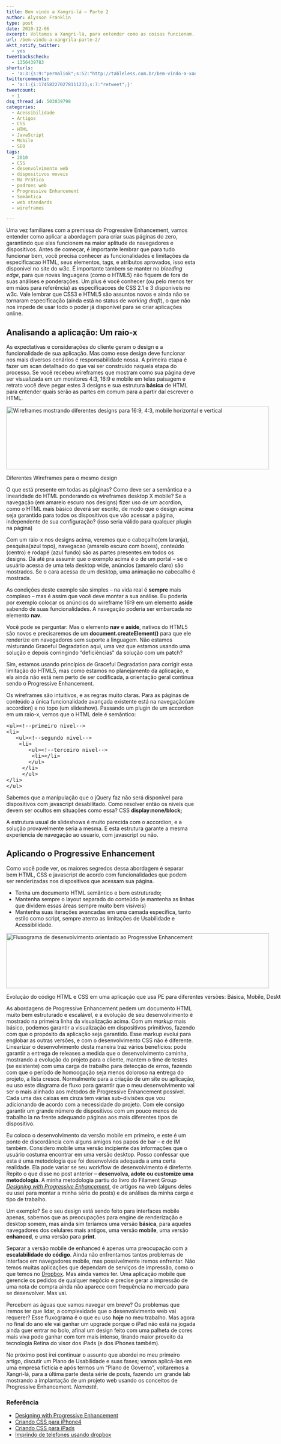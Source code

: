 ```yaml
---
title: Bem vindo a Xangri-lá – Parte 2
author: Alysson Franklin
type: post
date: 2010-12-06
excerpt: Voltamos a Xangri-lá, para entender como as coisas funcionam. Veja como aplicar o Progressive Enhancement criando e customizando metodologias de trabalho. As expectativas e considerações do cliente geram o design e a funcionalidade de sua aplicação.
url: /bem-vindo-a-xangrila-parte-2/
aktt_notify_twitter:
  - yes
tweetbackscheck:
  - 1356439783
shorturls:
  - 'a:3:{s:9:"permalink";s:52:"http://tableless.com.br/bem-vindo-a-xangrila-parte-2";s:7:"tinyurl";s:26:"http://tinyurl.com/4y3ewwn";s:4:"isgd";s:19:"http://is.gd/N6dAKg";}'
twittercomments:
  - 'a:1:{i:174582270278111233;s:7:"retweet";}'
tweetcount:
  - 1
dsq_thread_id: 503039798
categories:
  - Acessibilidade
  - Artigos
  - CSS
  - HTML
  - JavaScript
  - Mobile
  - SEO
tags:
  - 2010
  - CSS
  - desenvolvimento web
  - dispositivos moveis
  - Na Prática
  - padroes web
  - Progressive Enhancement
  - Semântica
  - web standards
  - wireframes

---
```

Uma vez familiares com a premissa do Progressive Enhancement, vamos entender como aplicar a abordagem para criar suas páginas do zero, garantindo que elas funcionem na maior aplitude de navegadores e dispositivos. Antes de começar, é importante lembrar que para tudo funcionar bem, você precisa conhecer as funcionalidades e limitações da especificacao HTML, seus elementos, tags, e atributos aprovados, isso esta disponivel no site do w3c. É importante tambem se manter no _bleeding edge_, para que novas linguagens (como o HTML5) não fiquem de fora de suas análises e ponderações. Um plus é você conhecer (ou pelo menos ter em mãos para referência) as especificacoes de CSS 2.1 e 3 disponiveis no w3c. Vale lembrar que CSS3 e HTML5 são assuntos novos e ainda não se tornaram especificação (ainda está no status de _working draft_), o que não nos impede de usar todo o poder já disponível para se criar aplicações online.

## Analisando a aplicação: Um raio-x

As expectativas e considerações do cliente geram o design e a funcionalidade de sua aplicação. Mas como esse design deve funcionar nos mais diversos cenários é responsabilidade nossa. A primeira etapa é fazer um scan detalhado do que vai ser construido naquela etapa do processo. Se você recebeu wireframes que mostram como sua página deve ser visualizada em um monitores 4:3, 16:9 e mobile em telas paisagem e retrato você deve pegar estes 3 designs e sua estrutura **básica** de HTML para entender quais serão as partes em comum para a partir daí escrever o HTML.

<div id="attachment_2381" style="width: 710px" class="wp-caption aligncenter">
  <a href="http://tableless.com.br/uploads/2010/12/layouts.png"><img src="http://tableless.com.br/uploads/2010/12/layouts.png" alt="Wireframes mostrando diferentes designs para 16:9, 4:3, mobile horizontal e vertical" width="700" height="167" class="size-full wp-image-2381" srcset="uploads/2010/12/layouts.png 700w, uploads/2010/12/layouts-300x71.png 300w" sizes="(max-width: 700px) 100vw, 700px" /></a>
  
  <p class="wp-caption-text">
    Diferentes Wireframes para o mesmo design
  </p>
</div>

O que está presente em todas as páginas? Como deve ser a semântica e a linearidade do HTML ponderando os wireframes desktop X mobile? Se a navegação (em amarelo escuro nos designs) fizer uso de um acordion, como o HTML mais básico deverá ser escrito, de modo que o design acima seja garantido para todos os dispositivos que vão acessar a página, independente de sua configuração? (isso seria válido para qualquer plugin na página)

Com um raio-x nos designs acima, veremos que o cabeçalho(em laranja), pesquisa(azul topo), navegacao (amarelo escuro com boxes), conteúdo (centro) e rodapé (azul fundo) são as partes presentes em todos os designs. Dá até pra assumir que o exemplo acima é o de um portal – se o usuário acessa de uma tela desktop wide, anúncios (amarelo claro) são mostrados. Se o cara acessa de um desktop, uma animação no cabecalho é mostrada. 

As condições deste exemplo são simples – na vida real é **sempre** mais complexo – mas é assim que você deve montar a sua análise. Eu poderia por exemplo colocar os anúncios do wireframe 16:9 em um elemento **aside** sabendo de suas funcionalidades. A navegação poderia ser embarcada no elemento **nav**. 

Você pode se perguntar: Mas o elemento ****nav**** e **aside**, nativos do HTML5 são novos e precisaremos de um **document.createElement()** para que ele renderize em navegadores sem suporte a linguagem. Não estamos misturando Graceful Degradation aqui, uma vez que estamos usando uma solução e depois corringindo “deficiências” da solução com um patch?

Sim, estamos usando princípios de Graceful Degradation para corrigir essa limitação do HTML5, mas como estamos no planejamento da aplicação, e ela ainda não está nem perto de ser codificada, a orientação geral continua sendo o Progressive Enhancement.

Os wireframes são intuitivos, e as regras muito claras. Para as páginas de conteúdo a única funcionalidade avançada existente está na navegação(um accordion) e no topo (um slideshow). Passando um plugin de um accordion em um raio-x, vemos que o HTML dele é semântico:

<pre class="lang-html">&lt;ul&gt;&lt;!--primeiro nivel--&gt;
&lt;li&gt;
   &lt;ul&gt;&lt;!--segundo nivel--&gt;
	&lt;li&gt;
	   &lt;ul&gt;&lt;!--terceiro nivel--&gt;
		&lt;li&gt;&lt;/li&gt;
	   &lt;/ul&gt;
	 &lt;/li&gt;
     &lt;/ul&gt;
&lt;/li&gt;
&lt;/ul&gt;
</pre>

Sabemos que a manipulação que o jQuery faz não será disponível para dispositivos com javascript desabilitado. Como resolver então os níveis que devem ser ocultos em situações como essa? CSS **display:none/block;**

A estrutura usual de slideshows é muito parecida com o accordion, e a solução provavelmente seria a mesma. E esta estrutura garante a mesma experiencia de navegação ao usuario, com javascript ou não.

## Aplicando o Progressive Enhancement

Como você pode ver, os maiores segredos dessa abordagem é separar bem HTML, CSS e javascript de acordo com funcionalidades que podem ser renderizadas nos dispositivos que acessam sua página.

  * Tenha um documento HTML semântico e bem estruturado;
  * Mantenha sempre o layout separado do conteúdo (e mantenha as linhas que dividem essas áreas sempre muito bem visíveis)
  * Mantenha suas iterações avancadas em uma camada específica, tanto estilo como script, sempre atento as limitações de Usabilidade e Acessibilidade.

<div id="attachment_2380" style="width: 986px" class="wp-caption aligncenter">
  <a href="http://tableless.com.br/uploads/2010/12/fluxo_dev.png"><img src="http://tableless.com.br/uploads/2010/12/fluxo_dev.png" alt="Fluxograma de desenvolvimento orientado ao Progressive Enhancement" width="700" height="146" class="size-full wp-image-2380" srcset="uploads/2010/12/fluxo_dev.png 976w, uploads/2010/12/fluxo_dev-300x62.png 300w, uploads/2010/12/fluxo_dev-940x198.png 940w" sizes="(max-width: 700px) 100vw, 700px" /></a>
  
  <p class="wp-caption-text">
    Evolução do código HTML e CSS em uma aplicação que usa PE para diferentes versões: Básica, Mobile, Desktop e Enhanced
  </p>
</div>

As abordagens de Progressive Enhancement pedem um documento HTML muito bem estruturado e escalável, e a evolução de seu desenvolvimento é mostrado na primeira linha da visualização acima. Com um _markup_ mais básico, podemos garantir a visualização em dispositivos primitivos, fazendo com que o propósito da aplicação seja garantido. Esse markup evolui para englobar as outras versões, e com o desenvolvimento CSS não é diferente. Linearizar o desenvolvimento desta maneira traz vários benefícios: pode garantir a entrega de releases a medida que o desenvolvimento caminha, mostrando a evolução do projeto para o cliente, mantem o time de testes (se existente) com uma carga de trabalho para detecção de erros, fazendo com que o período de homoogação seja menos doloroso na entrega do projeto, a lista cresce. Normalmente para a criação de um site ou aplicação, eu uso este diagrama de fluxo para garantir que o meu desenvolvimento vai ser o mais alinhado aos métodos de Progressive Enhancement possível. Cada uma das caixas em cinza tem várias sub-divisões que vou adicionando de acordo com a necessidade do projeto. Com ele consigo garantir um grande número de dispositivos com um pouco menos de trabalho la na frente adequando páginas aos mais diferentes tipos de dispositivo.

Eu coloco o desenvolvimento da versão mobile em primeiro, e este é um ponto de discordância com alguns amigos nos papos de bar – e de IM também. Considero mobile uma versão incipiente das informações que o usuário costuma encontrar em uma versão desktop. Posso confessar que esta é uma metodologia que foi desenvolvida adequada a uma certa realidade. Ela pode variar se seu workflow de desenvolvimento é direfente. Repito o que disse no post anterior – **desenvolva, adote ou customize uma metodologia**. A minha metodologia partiu do livro do Filament Group _<a href="http://filamentgroup.com/dwpe/" target="_blank" title="Acessar o site do Filament Group">Designing with Progressive Enhancement</a>_, de artigos na web (alguns deles eu usei para montar a minha série de posts) e de análises da minha carga e tipo de trabalho.

Um exemplo? Se o seu design está sendo feito para interfaces mobile apenas, sabemos que as preocupações para engine de renderização e desktop somem, mas ainda sim teríamos uma versão **básica**, para aqueles navegadores dos celulares mais antigos, uma versão **mobile**, uma versão **enhanced**, e uma versão para **print**.

Separar a versão mobile de enhanced é apenas uma preocupação com a **escalabilidade do código**. Ainda não enfrentamos tantos problemas de interface em navegadores mobile, mas possivelmente iremos enfrentar. Não temos muitas aplicações que dependam de serviços de impressão, como o que temos no <a href="http://labnol.org/?p=17827" target="_blank" title="Acessar o Digital Inspiration">Dropbox</a>. Mas ainda vamos ter. Uma aplicação mobile que gerencie os pedidos de qualquer negócio e precise gerar a impressão de uma nota de compra ainda não aparece com frequência no mercado para se desenvolver. Mas vai. 

Percebem as águas que vamos navegar em breve? Os problemas que iremos ter que lidar, a complexidade que o desenvolvimento web vai requerer? Esse fluxograma é o que eu uso **hoje** no meu trabalho. Mas agora no final do ano ele vai ganhar um upgrade porque o iPad não está na jogada ainda quer entrar no bolo, afinal um design feito com uma palheta de cores mais viva pode ganhar com tom mais intenso, tirando maior proveito da tecnologia Retina do visor dos iPads (e dos iPhones também). 

No próximo post irei continuar o assunto que abordei no meu primeiro artigo, discutir um Plano de Usabilidade e suas fases; vamos aplicá-las em uma empresa fictícia e após termos um “Plano de Governo”, voltaremos a Xangri-lá, para a última parte desta série de posts, fazendo um grande lab mostrando a implantação de um projeto web usando os conceitos de Progressive Enhancement. _Namastê_.

### Referência

  * <a href="http://filamentgroup.com/lab/announcing_our_book_designing_with_progressive_enhancement/" target="_blank" title="Acessar o site do Filament Group e o livro">Designing with Progressive Enhancement</a>
  * <a href="http://thomasmaier.me/2010/06/css-for-iphone-4-retina-display/" target="_blank" title="Acessar o blog do Thomas Maier">Criando CSS para iPhone4</a>
  * <a href="http://thomasmaier.me/2010/03/howto-css-for-the-ipad/" target="_blank" title="Acessar o blog do Thomas Maier 2">Criando CSS para iPads</a>
  * <a href="http://www.labnol.org/internet/print-from-mobile-phones/17827/" target="_blank" title="Acessar o Digital Inspiration">Imprindo de telefones usando dropbox</a>